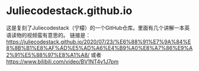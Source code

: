 # Juliecodestack.github.io
这是复刻了Juliecodestack（宁檬）的一个GitHub仓库。里面有几个讲解一本英语读物的视频蛮有意思的。
链接是：
https://juliecodestack.github.io/2020/07/23/%E6%88%91%E7%9A%84%E8%8B%B1%E8%AF%AD%E5%AD%A6%E4%B9%A0%E8%A7%86%E9%A2%91%E5%88%97%E8%A1%A8/
或者
https://www.bilibili.com/video/BV1NT4y1J7pm
